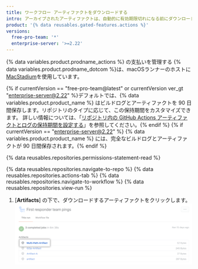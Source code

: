 ```yaml
---
title: ワークフロー アーティファクトをダウンロードする
intro: アーカイブされたアーティファクトは、自動的に有効期限切れになる前にダウンロードできます。
product: '{% data reusables.gated-features.actions %}'
versions:
  free-pro-team: '*'
  enterprise-server: '>=2.22'
---
```


{% data variables.product.prodname_actions %} の支払いを管理する
{% data variables.product.prodname_dotcom %}は、macOSランナーのホストに[MacStadium](https://www.macstadium.com/)を使用しています。

{% if currentVersion == "free-pro-team@latest" or currentVersion ver_gt "enterprise-server@2.22" %}デフォルトでは、{% data variables.product.product_name %} はビルドログとアーティファクトを 90 日間保存します。リポジトリのタイプに応じて、この保持期間をカスタマイズできます。 詳しい情報については、「[リポジトリ内の GitHub Actions アーティファクトとログの保持期間を設定する](/github/administering-a-repository/configuring-the-retention-period-for-github-actions-artifacts-and-logs-in-your-repository)」を参照してください。{% endif %}
{% if currentVersion == "enterprise-server@2.22" %} {% data variables.product.product_name %} には、完全なビルドログとアーティファクトが 90 日間保存されます。{% endif %}

{% data reusables.repositories.permissions-statement-read %}

{% data reusables.repositories.navigate-to-repo %}
{% data reusables.repositories.actions-tab %}
{% data reusables.repositories.navigate-to-workflow %}
{% data reusables.repositories.view-run %}
1. [**Artifacts**] の下で、ダウンロードするアーティファクトをクリックします。 ![成果物のダウンロードのドロップダウンメニュー](/assets/images/help/repository/artifact-drop-down.png)

